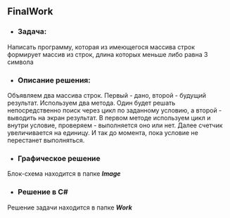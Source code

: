 ## FinalWork
* ### Задача:

Написать программу, которая из имеющегося массива строк формирует массив из строк, длина которых меньше либо равна 3 символа

* ### Описание решения:

Объявляем два массива строк. Первый - дано, второй - будущий результат. Используем два метода. Один будет решать непосредственно поиск через цикл по заданному условию, а второй - выводить на экран результат. В первом методе используем цикл и внутри условие, проверяем - выполняется оно или нет. Далее счетчик увеличивается на единицу. И так до момента, пока условие не перестанет выполняться.

* ### Графическое решение

Блок-схема находится в папке ___Image___

* ### Решение в C#

Решение задачи находится в папке ___Work___